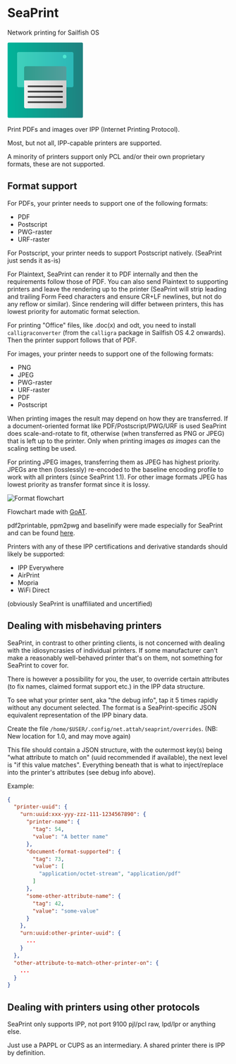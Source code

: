 # SeaPrint
Network printing for Sailfish OS

![SeaPrint icon](icons/172x172/ru.attah.seaprint.png)

Print PDFs and images over IPP (Internet Printing Protocol).

Most, but not all, IPP-capable printers are supported.

A minority of printers support only PCL and/or their own proprietary formats, these are not supported.

## Format support

For PDFs, your printer needs to support one of the following formats:
 * PDF
 * Postscript
 * PWG-raster
 * URF-raster

For Postscript, your printer needs to support Postscript natively. (SeaPrint just sends it as-is)

For Plaintext, SeaPrint can render it to PDF internally and then the requirements follow those of PDF.
You can also send Plaintext to supporting printers and leave the rendering up to the printer (SeaPrint will strip leading and trailing Form Feed characters and ensure CR+LF newlines, but not do any reflow or similar). Since rendering will differ between printers, this has lowest priority for automatic format selection.

For printing "Office" files, like .doc(x) and odt, you need to install
 `calligraconverter` (from the `calligra` package in Sailfish OS 4.2 onwards).
 Then the printer support follows that of PDF.

For images, your printer needs to support one of the following formats:
 * PNG
 * JPEG
 * PWG-raster
 * URF-raster
 * PDF
 * Postscript

When printing images the result may depend on how they are transferred.
If a document-oriented format like PDF/Postscript/PWG/URF is used SeaPrint does scale-and-rotate to fit, otherwise (when transferred as PNG or JPEG) that is left up to the printer. Only when printing images *as images* can the scaling setting be used.

For printing JPEG images, transferring them as JPEG has highest priority.
JPEGs are then (losslessly) re-encoded to the baseline encoding profile to work with all printers (since SeaPrint 1.1).
For other image formats JPEG has lowest priority as transfer format since it is lossy.

![Format flowchart](doc/pipeline.svg)

Flowchart made with [GoAT](https://github.com/blampe/goat).

pdf2printable, ppm2pwg and baselinify were made especially for SeaPrint and can be found [here](https://github.com/attah/ppm2pwg).

Printers with any of these IPP certifications and derivative standards should likely be supported:

 * IPP Everywhere
 * AirPrint
 * Mopria
 * WiFi Direct

(obviously SeaPrint is unaffiliated and uncertified)

## Dealing with misbehaving printers

SeaPrint, in contrast to other printing clients, is not concerned with dealing with the idiosyncrasies of individual printers.
If some manufacturer can't make a reasonably well-behaved printer that's on them, not something for SeaPrint to cover for.

There is however a possibility for you, the user, to override certain attributes (to fix names, claimed format support etc.) in the IPP data structure.

To see what your printer sent, aka "the debug info", tap it 5 times rapidly without any document selected. The format is a SeaPrint-specific JSON equivalent representation of the IPP binary data.

Create the file `/home/$USER/.config/net.attah/seaprint/overrides`. (NB: New location for 1.0, and may move again)

This file should contain a JSON structure, with the outermost key(s) being "what attribute to match on" (uuid recommended if available), the next level is "if this value matches". Everything beneath that is what to inject/replace into the printer's attributes (see debug info above).

Example:
```JSON
{
  "printer-uuid": {
    "urn:uuid:xxx-yyy-zzz-111-1234567890": {
      "printer-name": {
        "tag": 54,
        "value": "A better name"
      },
      "document-format-supported": {
        "tag": 73,
        "value": [
          "application/octet-stream", "application/pdf"
        ]
      },
      "some-other-attribute-name": {
        "tag": 42,
        "value": "some-value"
      }
    },
    "urn:uuid:other-printer-uuid": {
      ...
    }
  },
  "other-attribute-to-match-other-printer-on": {
    ...
  }
}
```

## Dealing with printers using other protocols
SeaPrint only supports IPP, not port 9100 pjl/pcl raw, lpd/lpr or anything else.

Just use a PAPPL or CUPS as an intermediary. A shared printer there is IPP by definition.
